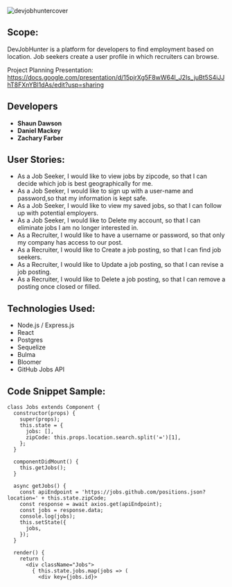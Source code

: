 ![devjobhuntercover](https://media.git.generalassemb.ly/user/15886/files/1d369006-d60a-11e8-9762-0b746881064c)


## Scope:

DevJobHunter is a platform for developers to find employment based on location. Job seekers create a user profile in which recruiters can browse.  

Project Planning Presentation: https://docs.google.com/presentation/d/15pjrXg5F8wW64l_J2Is_juBt5S4iJJhT8FXnYBl1dAs/edit?usp=sharing


## Developers
- **Shaun Dawson**
- **Daniel Mackey**
- **Zachary Farber**

## User Stories:

-  As a Job Seeker, I would like to view jobs by zipcode, so that I can decide which job is best geographically for me.
-  As a Job Seeker, I would like to sign up with a user-name and password,so that my information is kept safe.
-  As a Job Seeker, I would like to view my saved jobs, so that I can follow up with potential employers.
-  As a Job Seeker, I would like to Delete my account, so that I can eliminate jobs I am no longer interested in.
-  As a Recruiter, I would like to have a username or password, so that only my company has access to our post.
-  As a Recruiter, I would like to Create a job posting, so that I can find job seekers.
-  As a Recruiter, I would like to Update a job posting, so that I can revise a job posting.
-  As a Recruiter, I would like to Delete a job posting, so that I can remove a posting once closed or filled.

## Technologies Used:
- Node.js / Express.js
- React 
- Postgres
- Sequelize
- Bulma
- Bloomer
- GitHub Jobs API

## Code Snippet Sample:

```
class Jobs extends Component {
  constructor(props) {
    super(props);
    this.state = {
      jobs: [],
      zipCode: this.props.location.search.split('=')[1],
    };
  }

  componentDidMount() {
    this.getJobs();
  }

  async getJobs() {
    const apiEndpoint = 'https://jobs.github.com/positions.json?location=' + this.state.zipCode;
    const response = await axios.get(apiEndpoint);
    const jobs = response.data;
    console.log(jobs);
    this.setState({
      jobs,
    });
  }

  render() {
    return (
      <div className="Jobs">
        { this.state.jobs.map(jobs => (
          <div key={jobs.id}>

```


